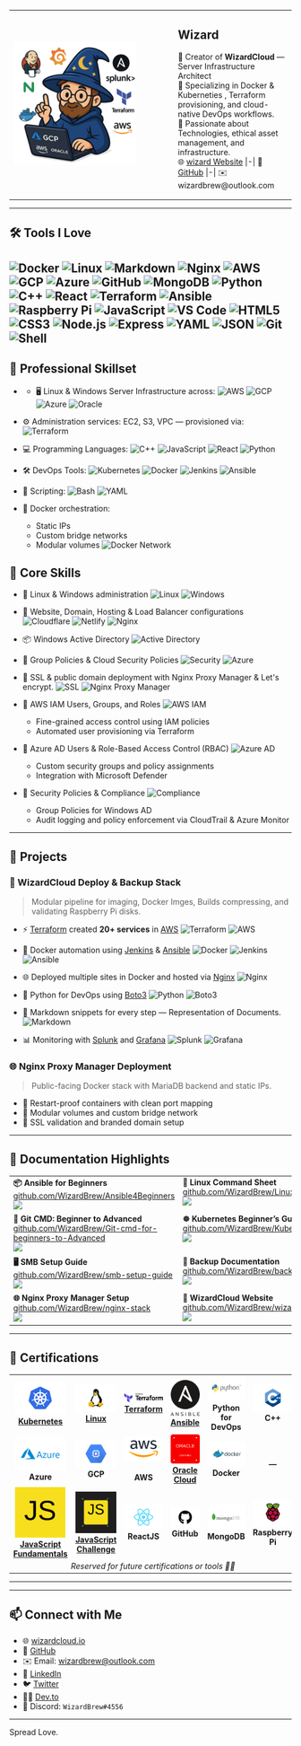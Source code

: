 <table>
  <tr>
    <td width="280">
      <img src="https://github.com/WizardBrew/WizardBrew/blob/main/assets/wizardcloud-logo.png" width="220" alt="WizardCloud Logo"/>
    </td>
    <td>
      <h2>Wizard</h2>
      <p>
        🧙 Creator of <strong>WizardCloud</strong> — Server Infrastructure Architect<br/>
        🔧 Specializing in Docker & Kuberneties , Terraform provisioning, and cloud-native DevOps workflows.<br/>
        🎨 Passionate about Technologies, ethical asset management, and  infrastructure.<br/>
        🌐 <a href="https://parvez.devopsengineer.in" target="_blank">wizard Website</a>  |-|    🐙 <a href="https://github.com/WizardBrew" target="_blank">GitHub</a> |-|   ✉️ wizardbrew@outlook.com
      </p>
    </td>
    
  </tr>
</table>

---
<!-- <div align="center">
  <img src="https://github.com/WizardBrew/WizardBrew/blob/main/assets/wizardcloud-logo.png" width="120" alt="WizardCloud Logo"/>
  <h1>Parvez Mustak</h1>
  <p><strong>Server Infrastructure Architect | Docker & Kuberneties | Backup Strategist</strong></p>
  <p>Infra & Automations using Docker</p>
</div> -->

## 🛠 Tools I Love

![Docker](https://img.shields.io/badge/-Docker-2496ED?logo=docker&logoColor=white&style=for-the-badge)
![Linux](https://img.shields.io/badge/-Linux-FCC624?logo=linux&logoColor=black&style=for-the-badge)
![Markdown](https://img.shields.io/badge/-Markdown-000000?logo=markdown&logoColor=white&style=for-the-badge)
![Nginx](https://img.shields.io/badge/-Nginx-009639?logo=nginx&logoColor=white&style=for-the-badge)
![AWS](https://img.shields.io/badge/-AWS-232F3E?logo=amazon-aws&logoColor=white&style=for-the-badge)
![GCP](https://img.shields.io/badge/-GCP-4285F4?logo=google-cloud&logoColor=white&style=for-the-badge)
![Azure](https://img.shields.io/badge/-Azure-0078D4?logo=microsoft-azure&logoColor=white&style=for-the-badge)
![GitHub](https://img.shields.io/badge/-GitHub-181717?logo=github&logoColor=white&style=for-the-badge)
![MongoDB](https://img.shields.io/badge/-MongoDB-47A248?logo=mongodb&logoColor=white&style=for-the-badge)
![Python](https://img.shields.io/badge/-Python-3776AB?logo=python&logoColor=white&style=for-the-badge)
![C++](https://img.shields.io/badge/-C++-00599C?logo=c%2B%2B&logoColor=white&style=for-the-badge)
![React](https://img.shields.io/badge/-React-61DAFB?logo=react&logoColor=black&style=for-the-badge)
![Terraform](https://img.shields.io/badge/-Terraform-623CE4?logo=terraform&logoColor=white&style=for-the-badge)
![Ansible](https://img.shields.io/badge/-Ansible-000000?logo=ansible&logoColor=white&style=for-the-badge)
![Raspberry Pi](https://img.shields.io/badge/-Raspberry%20Pi-C51A4A?logo=raspberry-pi&logoColor=white&style=for-the-badge)
![JavaScript](https://img.shields.io/badge/-JavaScript-F7DF1E?logo=javascript&logoColor=black&style=for-the-badge)
![VS Code](https://img.shields.io/badge/-VS%20Code-007ACC?logo=visual-studio-code&logoColor=white&style=for-the-badge)
![HTML5](https://img.shields.io/badge/-HTML5-E34F26?logo=html5&logoColor=white&style=for-the-badge)
![CSS3](https://img.shields.io/badge/-CSS3-1572B6?logo=css3&logoColor=white&style=for-the-badge)
![Node.js](https://img.shields.io/badge/-Node.js-339933?logo=node.js&logoColor=white&style=for-the-badge)
![Express](https://img.shields.io/badge/-Express-000000?logo=express&logoColor=white&style=for-the-badge)
![YAML](https://img.shields.io/badge/-YAML-C9C9C9?logo=yaml&logoColor=black&style=for-the-badge)
![JSON](https://img.shields.io/badge/-JSON-000000?logo=json&logoColor=white&style=for-the-badge)
![Git](https://img.shields.io/badge/-Git-F05032?logo=git&logoColor=white&style=for-the-badge)
![Shell](https://img.shields.io/badge/-Shell-4EAA25?logo=gnu-bash&logoColor=white&style=for-the-badge)
---

## 🧩 Professional Skillset
-  - 🖥️ Linux & Windows Server Infrastructure across:
  ![AWS](https://img.shields.io/badge/-AWS-232F3E?logo=amazon-aws&logoColor=white&style=flat-square)
  ![GCP](https://img.shields.io/badge/-GCP-4285F4?logo=google-cloud&logoColor=white&style=flat-square)
  ![Azure](https://img.shields.io/badge/-Azure-0078D4?logo=microsoft-azure&logoColor=white&style=flat-square)
  ![Oracle](https://img.shields.io/badge/-Oracle-F80000?logo=oracle&logoColor=white&style=flat-square)

- ⚙️ Administration services: EC2, S3, VPC — provisioned via:
  ![Terraform](https://img.shields.io/badge/-Terraform-623CE4?logo=terraform&logoColor=white&style=flat-square)

- 💻 Programming Languages:
  ![C++](https://img.shields.io/badge/-C++-00599C?logo=c%2B%2B&logoColor=white&style=flat-square)
  ![JavaScript](https://img.shields.io/badge/-JavaScript-F7DF1E?logo=javascript&logoColor=black&style=flat-square)
  ![React](https://img.shields.io/badge/-React-61DAFB?logo=react&logoColor=black&style=flat-square)
  ![Python](https://img.shields.io/badge/-Python-3776AB?logo=python&logoColor=white&style=flat-square)

- 🛠️ DevOps Tools:
  ![Kubernetes](https://img.shields.io/badge/-Kubernetes-326CE5?logo=kubernetes&logoColor=white&style=flat-square)
  ![Docker](https://img.shields.io/badge/-Docker-2496ED?logo=docker&logoColor=white&style=flat-square)
  ![Jenkins](https://img.shields.io/badge/-Jenkins-D24939?logo=jenkins&logoColor=white&style=flat-square)
  ![Ansible](https://img.shields.io/badge/-Ansible-000000?logo=ansible&logoColor=white&style=flat-square)

- 📜 Scripting:
  ![Bash](https://img.shields.io/badge/-Bash-4EAA25?logo=gnu-bash&logoColor=white&style=flat-square)
  ![YAML](https://img.shields.io/badge/-YAML-C9C9C9?logo=yaml&logoColor=black&style=flat-square)

- 🐳 Docker orchestration:
  - Static IPs
  - Custom bridge networks
  - Modular volumes
  ![Docker Network](https://img.shields.io/badge/-Docker%20Networking-2496ED?logo=docker&logoColor=white&style=flat-square)



## 🧩 Core Skills
- 🐧 Linux & Windows administration
  ![Linux](https://img.shields.io/badge/-Linux-FCC624?logo=linux&logoColor=black&style=flat-square)
  ![Windows](https://img.shields.io/badge/-Windows-0078D6?logo=windows&logoColor=white&style=flat-square)

- 🧱 Website, Domain, Hosting & Load Balancer configurations
  ![Cloudflare](https://img.shields.io/badge/-Cloudflare-F38020?logo=cloudflare&logoColor=white&style=flat-square)
  ![Netlify](https://img.shields.io/badge/-Netlify-00C7B7?logo=netlify&logoColor=white&style=flat-square)
  ![Nginx](https://img.shields.io/badge/-Nginx-009639?logo=nginx&logoColor=white&style=flat-square)

- 📦 Windows Active Directory
  ![Active Directory](https://img.shields.io/badge/-Active%20Directory-0078D4?logo=windows&logoColor=white&style=flat-square)

- 📜 Group Policies & Cloud Security Policies
  ![Security](https://img.shields.io/badge/-Security%20Policies-FF0000?logo=microsoft&logoColor=white&style=flat-square)
  ![Azure](https://img.shields.io/badge/-Azure%20Security-0078D4?logo=microsoft-azure&logoColor=white&style=flat-square)

- 🔐 SSL & public domain deployment with Nginx Proxy Manager & Let's encrypt.
  ![SSL](https://img.shields.io/badge/-SSL%20Enabled-25C2A0?logo=letsencrypt&logoColor=white&style=flat-square)
  ![Nginx Proxy Manager](https://img.shields.io/badge/-Nginx%20Proxy%20Manager-009639?logo=nginx&logoColor=white&style=flat-square)

- 👤 AWS IAM Users, Groups, and Roles
  ![AWS IAM](https://img.shields.io/badge/-AWS%20IAM-232F3E?logo=amazon-aws&logoColor=white&style=flat-square)
  - Fine-grained access control using IAM policies
  - Automated user provisioning via Terraform

- 🔐 Azure AD Users & Role-Based Access Control (RBAC)
  ![Azure AD](https://img.shields.io/badge/-Azure%20AD-0078D4?logo=microsoft-azure&logoColor=white&style=flat-square)
  - Custom security groups and policy assignments
  - Integration with Microsoft Defender

- 📜 Security Policies & Compliance
  ![Compliance](https://img.shields.io/badge/-Cloud%20Security%20Policies-FF0000?logo=microsoft&logoColor=white&style=flat-square)
  - Group Policies for Windows AD
  - Audit logging and policy enforcement via CloudTrail & Azure Monitor

---

## 🚀 Projects

### 🧙 WizardCloud Deploy & Backup Stack
> Modular pipeline for imaging, Docker Imges, Builds compressing, and validating Raspberry Pi disks.
- ⚡️ [Terraform](https://www.terraform.io/) created **20+ services** in [AWS](https://aws.amazon.com/)
  ![Terraform](https://img.shields.io/badge/-Terraform-623CE4?logo=terraform&logoColor=white&style=flat-square)
  ![AWS](https://img.shields.io/badge/-AWS-232F3E?logo=amazon-aws&logoColor=white&style=flat-square)

- 🐳 Docker automation using [Jenkins](https://www.jenkins.io/) & [Ansible](https://www.ansible.com/)
  ![Docker](https://img.shields.io/badge/-Docker-2496ED?logo=docker&logoColor=white&style=flat-square)
  ![Jenkins](https://img.shields.io/badge/-Jenkins-D24939?logo=jenkins&logoColor=white&style=flat-square)
  ![Ansible](https://img.shields.io/badge/-Ansible-000000?logo=ansible&logoColor=white&style=flat-square)

- 🌐 Deployed multiple sites in Docker and hosted via [Nginx](https://nginx.org/)
  ![Nginx](https://img.shields.io/badge/-Nginx-009639?logo=nginx&logoColor=white&style=flat-square)

- 🐍 Python for DevOps using [Boto3](https://boto3.amazonaws.com/v1/documentation/api/latest/index.html)
  ![Python](https://img.shields.io/badge/-Python-3776AB?logo=python&logoColor=white&style=flat-square)
  ![Boto3](https://img.shields.io/badge/-Boto3-FF9900?logo=amazon-aws&logoColor=white&style=flat-square)

- 📝 Markdown snippets for every step — Representation of Documents.
  ![Markdown](https://img.shields.io/badge/-Markdown-000000?logo=markdown&logoColor=white&style=flat-square)

- 📊 Monitoring with [Splunk](https://www.splunk.com/) and [Grafana](https://grafana.com/)
  ![Splunk](https://img.shields.io/badge/-Splunk-000000?logo=splunk&logoColor=white&style=flat-square)
  ![Grafana](https://img.shields.io/badge/-Grafana-F46800?logo=grafana&logoColor=white&style=flat-square)


### 🌐 Nginx Proxy Manager Deployment
> Public-facing Docker stack with MariaDB backend and static IPs.

- 🔄 Restart-proof containers with clean port mapping
- 🧱 Modular volumes and custom bridge network
- 🔐 SSL validation and branded domain setup

---

## 📘 Documentation Highlights

<table>
  <tr>
    <td valign="top" width="100%">
      <strong>📦 Ansible for Beginners</strong><br/>
      <a href="https://github.com/WizardBrew/Ansible4Beginners">github.com/WizardBrew/Ansible4Beginners</a><br/>
      <img src="https://img.shields.io/badge/-Ansible-000000?logo=ansible&logoColor=white&style=flat-square"/>
    </td>
    <td valign="top" width="50%">
      <strong>🐧 Linux Command Sheet</strong><br/>
      <a href="https://github.com/WizardBrew/LinuxCommandsheet?tab=readme-ov-file">github.com/WizardBrew/LinuxCommandsheet</a><br/>
      <img src="https://img.shields.io/badge/-Linux-FCC624?logo=linux&logoColor=black&style=flat-square"/>
    </td>
  </tr>
  <tr>
    <td valign="top">
      <strong>🔧 Git CMD: Beginner to Advanced</strong><br/>
      <a href="https://github.com/WizardBrew/Git-cmd-for-beginners-to-Advanced">github.com/WizardBrew/Git-cmd-for-beginners-to-Advanced</a><br/>
      <img src="https://img.shields.io/badge/-Git-F05032?logo=git&logoColor=white&style=flat-square"/>
    </td>
    <td valign="top">
      <strong>☸️ Kubernetes Beginner’s Guide</strong><br/>
      <a href="https://github.com/WizardBrew/Kuberneties4beginnersGuide">github.com/WizardBrew/Kuberneties4beginnersGuide</a><br/>
      <img src="https://img.shields.io/badge/-Kubernetes-326CE5?logo=kubernetes&logoColor=white&style=flat-square"/>
    </td>
  </tr>
  <tr>
    <td valign="top">
      <strong>🖥️ SMB Setup Guide</strong><br/>
      <a href="https://github.com/WizardBrew/smb-setup-guide">github.com/WizardBrew/smb-setup-guide</a><br/>
      <img src="https://img.shields.io/badge/-Windows-0078D6?logo=windows&logoColor=white&style=flat-square"/>
    </td>
    <td valign="top">
      <strong>🧙 Backup Documentation</strong><br/>
      <a href="https://github.com/WizardBrew/backup-docs">github.com/WizardBrew/backup-docs</a><br/>
      <img src="https://img.shields.io/badge/-Backup%20Docs-6A5ACD?logo=veritas&logoColor=white&style=flat-square"/>
    </td>
  </tr>
  <tr>
    <td valign="top">
      <strong>🌐 Nginx Proxy Manager Setup</strong><br/>
      <a href="https://github.com/WizardBrew/nginx-stack">github.com/WizardBrew/nginx-stack</a><br/>
      <img src="https://img.shields.io/badge/-Nginx-009639?logo=nginx&logoColor=white&style=flat-square"/>
    </td>
    <td valign="top">
      <strong>🎨 WizardCloud Website</strong><br/>
      <a href="https://github.com/WizardBrew/wizardcloud-branding">github.com/WizardBrew/wizardcloud</a><br/>
      <img src="https://img.shields.io/badge/-Branding-000000?logo=markdown&logoColor=white&style=flat-square"/>
    </td>
  </tr>
</table>






---

## 🏅 Certifications

<table width="100%">
  <tr>
    <td align="center">
      <a href="https://www.clouddevopshub.com/verify-certificate?serialno=NGX0K8V7" target="_blank">
        <img src="https://github.com/WizardBrew/WizardBrew/blob/main/assets/Kubernetes.svg" width="90"/><br/>
        <strong>Kubernetes</strong>
      </a>
    </td>
    <td align="center">
      <a href="https://www.clouddevopshub.com/verify-certificate?serialno=D1BJECEI" target="_blank">
        <img src="https://github.com/WizardBrew/WizardBrew/blob/main/assets/Linux.svg" width="90"/><br/>
        <strong>Linux</strong>
      </a>
    </td>
    <td align="center">
      <a href="https://www.clouddevopshub.com/verify-certificate?serialno=LS5ZYLZ6" target="_blank">
        <img src="https://github.com/WizardBrew/WizardBrew/blob/main/assets/Terraform_Logo.svg" width="90"/><br/>
        <strong>Terraform</strong>
      </a>
    </td>
    <td align="center">
      <a href="https://www.clouddevopshub.com/verify-certificate?serialno=LS5ZYLZ6" target="_blank">
        <img src="https://github.com/WizardBrew/WizardBrew/blob/main/assets/Ansible_logo.svg" width="90"/><br/>
        <strong>Ansible</strong>
      </a>
    </td>
    <td align="center">
      <img src="https://github.com/WizardBrew/WizardBrew/blob/main/assets/Python.svg" width="90"/><br/>
      <strong>Python for DevOps</strong>
    </td>
    <td align="center">
      <img src="https://github.com/WizardBrew/WizardBrew/blob/main/assets/C++.svg" width="90"/><br/>
      <strong>C++</strong>
    </td>
  </tr>
  <tr>
    <td align="center">
      <img src="https://github.com/WizardBrew/WizardBrew/blob/main/assets/Microsoft_Azure.svg" width="90"/><br/>
      <strong>Azure</strong>
    </td>
    <td align="center">
      <img src="https://github.com/WizardBrew/WizardBrew/blob/main/assets/Google_Compute.svg" width="90"/><br/>
      <strong>GCP</strong>
    </td>
    <td align="center">
      <img src="https://github.com/WizardBrew/WizardBrew/blob/main/assets/AWS.svg" width="90"/><br/>
      <br/><strong>AWS</strong>
    </td>
    <td align="center">
      <a href="https://catalog-education.oracle.com/ords/certview/filebadge?id=430C797B9E15740510C9B721534F331E0EF7CD16041C65B01F50CF1F744C8AB3" width="120"/>
        <img src="https://github.com/WizardBrew/WizardBrew/blob/main/assets/Oracle.svg" width="90"/><br/>
        <strong>Oracle Cloud</strong>
    </td>
    <td align="center">
      <img src="https://github.com/WizardBrew/WizardBrew/blob/main/assets/Docker.svg" width="90"/><br/>
      <strong>Docker</strong>
    </td>
    <td align="center">
      <br/><strong>—</strong>
    </td>
  </tr>
  <tr>
    <td align="center">
      <a href="https://verified.sertifier.com/en/verify/88732043667561/" target="_blank">
        <img src="https://github.com/WizardBrew/WizardBrew/blob/main/assets/JS.svg" width="90"/><br/>
        <strong>JavaScript Fundamentals</strong>
      </a>
    </td>
    <td align="center">
      <a href="https://verified.sertifier.com/en/verify/63478574921667/" target="_blank">
        <img src="https://github.com/WizardBrew/WizardBrew/blob/main/assets/JS%20Quiz.svg" width="90"/><br/>
        <strong>JavaScript Challenge</strong>
      </a>
    </td>
    <td align="center">
      <img src="https://github.com/WizardBrew/WizardBrew/blob/main/assets/React.svg" width="90"/><br/>
      <strong>ReactJS</strong>
    </td>
    <td align="center">
      <img src="https://github.com/WizardBrew/WizardBrew/blob/main/assets/GitHub-Logo.svg" width="90"/><br/>
      <strong>GitHub</strong>
    </td>
    <td align="center">
      <img src="https://github.com/WizardBrew/WizardBrew/blob/main/assets/MongoDB-Logo.svg" width="90"/><br/>
      <strong>MongoDB</strong>
    </td>
    <td align="center">
      <img src="https://github.com/WizardBrew/WizardBrew/blob/main/assets/RaspberryPi.svg" width="90"/><br/>
      <strong>Raspberry Pi</strong>
    </td>
  </tr>
  <tr>
    <td colspan="6" align="center">
      <em>Reserved for future certifications or tools 🧙‍♂️</em>
    </td>
  </tr>
</table>





---




---

## 📫 Connect with Me

- 🌐 [wizardcloud.io](https://wizardcloud.io)
- 🐙 [GitHub](https://github.com/WizardBrew)
- ✉️ Email: wizardbrew@outlook.com
- 💼 [LinkedIn](https://www.linkedin.com/in/parvezmustak8004/)
- 🐦 [Twitter](https://twitter.com/wizardbrew)
- 🧑‍💻 [Dev.to](https://parvez.devopsengineer.in)
- 💬 Discord: `WizardBrew#4556`

---
Spread Love.
